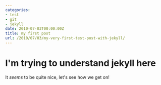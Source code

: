 ```yaml
---
categories:
- test
- git
- jekyll
date: 2010-07-03T00:00:00Z
title: my first post
url: /2010/07/03/my-very-first-test-post-with-jekyll/
---
```


# I'm trying to understand jekyll here

It *seems* to be quite nice, let's see how we get on!
